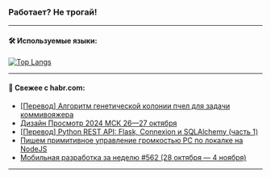 ### Работает? Не трогай!

---
<!--
#### 🛠️ Technical stack:

![Java](https://img.shields.io/badge/Java-informational?logo=Oracle&style=flat&logoColor=white&color=FF4500)
![Kotlin](https://img.shields.io/badge/Kotlin-informational?logo=Kotlin&style=flat&logoColor=white&color=774D97)
![TS](https://img.shields.io/badge/TypeScript-informational?logo=typeScript&style=flat&logoColor=black&color=017acc)
![Python](https://img.shields.io/badge/Python-informational?logo=Python&style=flat&logoColor=black&color=ffdd54) <br>
![Spring](https://img.shields.io/badge/Spring-informational?logo=Spring&style=flat&logoColor=white&color=6DB33F) 
![SpringBoot](https://img.shields.io/badge/SpringBoot-informational?logo=SpringBoot&style=flat&logoColor=white&color=6DB33F)
![Nest](https://img.shields.io/badge/NestJS-informational?logo=NestJS&style=flat&logoColor=white&color=E0234E) 
![NodeJS](https://img.shields.io/badge/NodeJS-informational?logo=node.js&style=flat&logoColor=white&color=70A760)<br>
![PostgreSQL](https://img.shields.io/badge/PostgreSQL-informational?logo=PostgreSQL&style=flat&logoColor=white&color=DAA520)
![MongoDB](https://img.shields.io/badge/MongoDB-informational?logo=MongoDB&style=flat&logoColor=white&color=870000)
![Apache](https://img.shields.io/badge/Apache-informational?logo=apache&style=flat&logoColor=white&color=f74e28)

___ 
-->

#### 🛠️ Используемые языки:

[![Top Langs](https://github-readme-stats-82jvfl3w3-advtsettinggmailcoms-projects.vercel.app/api/top-langs/?username=zloylis&langs_count=10&hide_title=true&title_color=e6edf3&size_weight=0.5&count_weight=0.5&layout=compact&hide_progress=true&hide_border=true&theme=dracula)](https://github.com/zloylis)

<!---


####  :octocat:&nbsp;&nbsp; Статистика:

![GitHub stats](https://github-readme-stats-u2qms2cxw-advtsettinggmailcoms-projects.vercel.app/api?username=zloylis&show_icons=true&hide_border=true&theme=dracula&title_color=e6edf3&include_all_commits=true&count_private=true&hide_rank=false&hide_title=true&rank_icon=github)
-->
---

#### 💬 Свежее с habr.com:

<!-- BLOG-POST-LIST:START -->
- [[Перевод] Алгоритм генетической колонии пчел для задачи коммивояжера](https://habr.com/ru/articles/855970/?utm_source=habrahabr&utm_medium=rss&utm_campaign=855970)
- [Дизайн Просмотр 2024 МСК 26—27 октября](https://habr.com/ru/articles/855954/?utm_source=habrahabr&utm_medium=rss&utm_campaign=855954)
- [[Перевод] Python REST API: Flask, Connexion и SQLAlchemy &lpar;часть 1&rpar;](https://habr.com/ru/articles/855936/?utm_source=habrahabr&utm_medium=rss&utm_campaign=855936)
- [Пишем примитивное управление громкостью PC по локалке на NodeJS](https://habr.com/ru/articles/782384/?utm_source=habrahabr&utm_medium=rss&utm_campaign=782384)
- [Мобильная разработка за неделю #562 &lpar;28 октября — 4 ноября&rpar;](https://habr.com/ru/articles/855930/?utm_source=habrahabr&utm_medium=rss&utm_campaign=855930)
<!-- BLOG-POST-LIST:END -->

---
